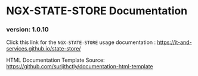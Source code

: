 # NGX-STATE-STORE Documentation
### version: 1.0.10

Click this link for the `NGX-STATE-STORE` usage documentation : https://it-and-services.github.io/state-store/



HTML Documentation Template Source: https://github.com/surjithctly/documentation-html-template
